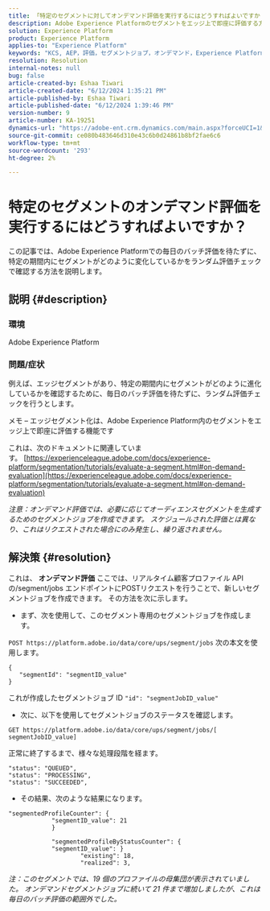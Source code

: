 ```yaml
---
title: 「特定のセグメントに対してオンデマンド評価を実行するにはどうすればよいですか？」
description: Adobe Experience Platformのセグメントをエッジ上で即座に評価する方法を説明します。
solution: Experience Platform
product: Experience Platform
applies-to: "Experience Platform"
keywords: "KCS, AEP，評価，セグメントジョブ，オンデマンド，Experience Platform"
resolution: Resolution
internal-notes: null
bug: false
article-created-by: Eshaa Tiwari
article-created-date: "6/12/2024 1:35:21 PM"
article-published-by: Eshaa Tiwari
article-published-date: "6/12/2024 1:39:46 PM"
version-number: 9
article-number: KA-19251
dynamics-url: "https://adobe-ent.crm.dynamics.com/main.aspx?forceUCI=1&pagetype=entityrecord&etn=knowledgearticle&id=7189679c-c028-ef11-840a-6045bd029b18"
source-git-commit: ce080b483646d310e43c6b0d24861b8bf2fae6c6
workflow-type: tm+mt
source-wordcount: '293'
ht-degree: 2%

---
```


# 特定のセグメントのオンデマンド評価を実行するにはどうすればよいですか？


この記事では、Adobe Experience Platformでの毎日のバッチ評価を待たずに、特定の期間内にセグメントがどのように変化しているかをランダム評価チェックで確認する方法を説明します。

## 説明 {#description}


### 環境

Adobe Experience Platform

### 問題/症状

例えば、エッジセグメントがあり、特定の期間内にセグメントがどのように進化しているかを確認するために、毎日のバッチ評価を待たずに、ランダム評価チェックを行うとします。

メモ – エッジセグメント化は、Adobe Experience Platform内のセグメントをエッジ上で即座に評価する機能です

これは、次のドキュメントに関連しています。 [https://experienceleague.adobe.com/docs/experience-platform/segmentation/tutorials/evaluate-a-segment.html#on-demand-evaluation](https://experienceleague.adobe.com/docs/experience-platform/segmentation/tutorials/evaluate-a-segment.html#on-demand-evaluation)

*注意：オンデマンド評価では、必要に応じてオーディエンスセグメントを生成するためのセグメントジョブを作成できます。 スケジュールされた評価とは異なり、これはリクエストされた場合にのみ発生し、繰り返されません。*


## 解決策 {#resolution}


これは、 <b>オンデマンド評価</b> ここでは、リアルタイム顧客プロファイル API の/segment/jobs エンドポイントにPOSTリクエストを行うことで、新しいセグメントジョブを作成できます。 その方法を次に示します。

- まず、次を使用して、このセグメント専用のセグメントジョブを作成します。


`POST https://platform.adobe.io/data/core/ups/segment/jobs` 次の本文を使用します。


```
{
   "segmentId": "segmentID_value"
}
```


これが作成したセグメントジョブ ID `"id": "segmentJobID_value"`

- 次に、以下を使用してセグメントジョブのステータスを確認します。


`GET https://platform.adobe.io/data/core/ups/segment/jobs/[ segmentJobID_value]`

正常に終了するまで、様々な処理段階を経ます。




```
"status": "QUEUED",
"status": "PROCESSING",
"status": "SUCCEEDED",
```




- その結果、次のような結果になります。





```
"segmentedProfileCounter": {
            "segmentID_value": 21
            }

            "segmentedProfileByStatusCounter": {
            "segmentID_value": }
                    "existing": 18,
                    "realized": 3,
```




*注：このセグメントでは、19 個のプロファイルの母集団が表示されていました。 オンデマンドセグメントジョブに続いて 21 件まで増加しましたが、これは毎日のバッチ評価の範囲外でした。*
